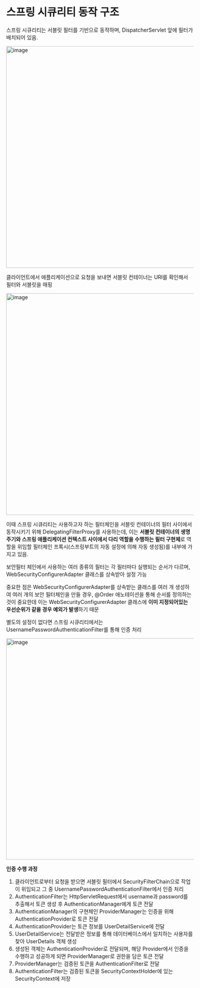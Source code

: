 # 스프링 시큐리티 동작 구조
스프링 시큐리티는 서블릿 필터를 기반으로 동작하며, DispatcherServlet 앞에 필터가 배치되어 있음.

<img width="594" alt="image" src="https://user-images.githubusercontent.com/77332981/235070211-212a4dd5-8718-4bb7-929f-93f8410af5c8.png">

클라이언트에서 애플리케이션으로 요청을 보내면 서블릿 컨테이너는 URI를 확인해서 필터와 서블릿을 매핑

<img width="594" alt="image" src="https://user-images.githubusercontent.com/77332981/235070277-3db8a537-7e9d-4287-91d1-5c997694c482.png">

이때 스프링 시큐리티는 사용하고자 하는 필터체인을 서블릿 컨테이너의 필터 사이에서 동작시키기 위해 DelegatingFilterProxy를 사용하는데, 이는 **서블릿 컨테이너의 생명주기와 스프링 애플리케이션 컨텍스트 사이에서 다리 역할을 수행하는 필터 구현체**로 역할을 위임할 필터체인 프록시(스프링부트의 자동 설정에 의해 자동 생성됨)를 내부에 가지고 있음.

보안필터 체인에서 사용하는 여러 종류의 필터는 각 필터마다 실행되는 순서가 다르며, WebSecurityConfigurerAdapter 클래스를 상속받아 설정 가능

중요한 점은 WebSecurityConfigurerAdapter를 상속받는 클래스를 여러 개 생성하여 여러 개의 보안 필터체인을 만들 경우, @Order 애노테이션을 통해 순서를 정의하는 것이 중요한데 이는 WebSecurityConfigurerAdapter 클래스에 **이미 지정되어있는 우선순위가 같을 경우 예외가 발생**하기 때문

별도의 설정이 없다면 스프링 시큐리티에서는 UsernamePasswordAuthenticationFilter를 통해 인증 처리

<img width="593" alt="image" src="https://user-images.githubusercontent.com/77332981/235070346-9b23c9a2-090f-43cd-a65f-7640f51c5110.png">

**인증 수행 과정**

1. 클라이언트로부터 요청을 받으면 서블릿 필터에서 SecurityFilterChain으로 작업이 위임되고 그 중 UsernamePasswordAuthenticationFilter에서 인증 처리
2. AuthenticationFilter는 HttpServletRequest에서 username과 password를 추출해서 토큰 생성 후 AuthenticationManager에게 토큰 전달
3. AuthenticationManager의 구현체인 ProviderManager는 인증을 위해 AuthenticationProvider로 토큰 전달
4. AuthenticationProvider는 토큰 정보를 UserDetailService에 전달
5. UserDetailService는 전달받은 정보를 통해 데이터베이스에서 일치하는 사용자를 찾아 UserDetails 객체 생성
6. 생성된 객체는 AuthenticationProvider로 전달되며, 해당 Provider에서 인증을 수행하고 성공하게 되면 ProviderManager로 권한을 담은 토큰 전달
7. ProviderManager는 검증된 토큰을 AuthenticationFilter로 전달
8. AuthenticationFilter는 검증된 토큰을 SecurityContextHolder에 있는 SecurityContext에 저장
